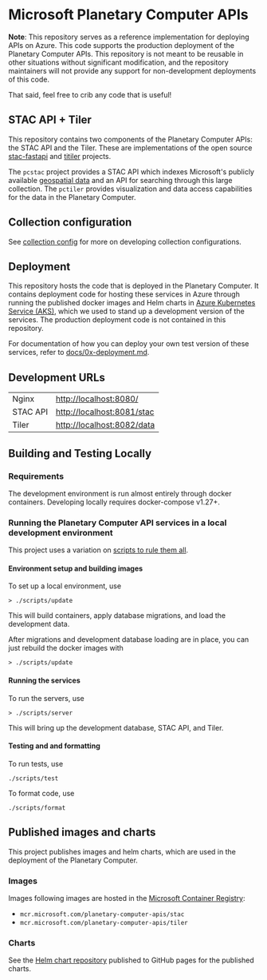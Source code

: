 # Microsoft Planetary Computer APIs

__Note__: This repository serves as a reference implementation for deploying APIs on Azure. This code supports the production deployment of the Planetary Computer APIs. This repository is not meant to be reusable in other situations without significant modification, and the repository maintainers will not provide any support for non-development deployments of this code.

That said, feel free to crib any code that is useful!

## STAC API + Tiler

This repository contains two components of the Planetary Computer APIs: the STAC API and the Tiler. These are implementations of the open source [stac-fastapi](https://github.com/stac-utils/stac-fastapi) and [titiler](https://github.com/developmentseed/titiler) projects.

The `pcstac` project provides a STAC API which indexes Microsoft's publicly available [geospatial data](https://planetarycomputer.microsoft.com/catalog) and an API for searching through this large collection.
The `pctiler` provides visualization and data access capabilities for the data in the Planetary Computer.

## Collection configuration

See [collection config](./docs/collection-config.md) for more on developing collection configurations.

## Deployment

This repository hosts the code that is deployed in the Planetary Computer. It contains deployment code for hosting these services in Azure through running the published docker images and Helm charts in [Azure Kubernetes Service (AKS)](https://azure.microsoft.com/en-us/services/kubernetes-service/), which we used to stand up a development version of the services. The production deployment code is not contained in this repository.

For documentation of how you can deploy your own test version of these services, refer to [docs/0x-deployment.md](./docs/0x-deployment.md).

## Development URLs

|          |                              |
| -------- | ---------------------------- |
| Nginx    | <http://localhost:8080/>     |
| STAC API | <http://localhost:8081/stac> |
| Tiler    | <http://localhost:8082/data> |


## Building and Testing Locally

### Requirements

The development environment is run almost entirely through docker containers. Developing locally requires docker-compose v1.27+.

### Running the Planetary Computer API services in a local development environment

This project uses a variation on [scripts to rule them all](https://github.com/github/scripts-to-rule-them-all).

#### Environment setup and building images

To set up a local environment, use

```
> ./scripts/update
```

This will build containers, apply database migrations, and load the development data.

After migrations and development database loading are in place, you can just rebuild the docker images with

```
> ./scripts/update
```

#### Running the services

To run the servers, use

```
> ./scripts/server
```

This will bring up the development database, STAC API, and Tiler.

#### Testing and and formatting

To run tests, use

```
./scripts/test
```

To format code, use

```
./scripts/format
```

## Published images and charts

This project publishes images and helm charts, which are used in the deployment of the Planetary Computer.

### Images

Images following images are hosted in the [Microsoft Container Registry](https://github.com/microsoft/ContainerRegistry):

- `mcr.microsoft.com/planetary-computer-apis/stac`
- `mcr.microsoft.com/planetary-computer-apis/tiler`

### Charts

See the [Helm chart repository](https://microsoft.github.io/planetary-computer-apis) published to GitHub pages for the published charts.